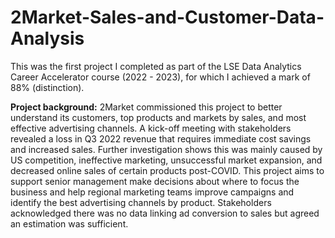 # 2Market-Sales-and-Customer-Data-Analysis
This was the first project I completed as part of the LSE Data Analytics Career Accelerator course (2022 - 2023), for which I achieved a mark of 88% (distinction).

**Project background:** 2Market commissioned this project to better understand its customers, top products and markets by sales, and most effective advertising channels. A kick-off meeting with stakeholders revealed a loss in Q3 2022 revenue that requires immediate cost savings and increased sales. Further investigation shows this was mainly caused by US competition, ineffective marketing, unsuccessful market expansion, and decreased online sales of certain products post-COVID. This project aims to support senior management make decisions about where to focus the business and help regional marketing teams improve campaigns and identify the best advertising channels by product. Stakeholders acknowledged there was no data linking ad conversion to sales but agreed an estimation was sufficient.
